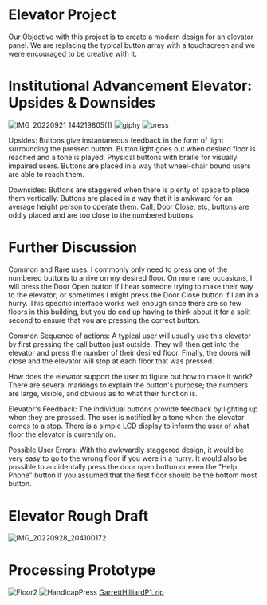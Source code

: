 # Elevator Project
Our Objective with this project is to create a modern design for an elevator panel. We are replacing the typical button array with a touchscreen and we were encouraged to be creative with it.

# Institutional Advancement Elevator: Upsides & Downsides
![IMG_20220921_144219805(1)](https://user-images.githubusercontent.com/114094237/191599398-53dcbf02-e27b-42d5-8fcb-c0b49176aba6.png) ![giphy](https://user-images.githubusercontent.com/114094237/191566506-575f2bcb-9c45-4d1e-8f06-9e96c4c856bb.gif) ![press](https://user-images.githubusercontent.com/114094237/191567374-df3098d2-b217-476f-94a1-598e12b4d940.gif)

Upsides: Buttons give instantaneous feedback in the form of light surrounding the pressed button. Button light goes out when desired floor is reached and a tone is played. Physical buttons with braille for visually impaired users. Buttons are placed in a way that wheel-chair bound users are able to reach them.

Downsides: Buttons are staggered when there is plenty of space to place them vertically. Buttons are placed in a way that it is awkward for an average height person to operate them. Call, Door Close, etc, buttons are oddly placed and are too close to the numbered buttons.

# Further Discussion
Common and Rare uses: I commonly only need to press one of the numbered buttons to arrive on my desired floor. On more rare occasions, I will press the Door Open button if I hear someone trying to make their way to the elevator; or sometimes I might press the Door Close button if I am in a hurry. This specific interface works well enough since there are so few floors in this building, but you do end up having to think about it for a split second to ensure that you are pressing the correct button.

Common Sequence of actions: A typical user will usually use this elevator by first pressing the call button just outside. They will then get into the elevator and press the number of their desired floor. Finally, the doors will close and the elevator will stop at each floor that was pressed.

How does the elevator support the user to figure out how to make it work? There are several markings to explain the button's purpose; the numbers are large, visible, and obvious as to what their function is.

Elevator's Feedback: The individual buttons provide feedback by lighting up when they are pressed. The user is notified by a tone when the elevator comes to a stop. There is a simple LCD display to inform the user of what floor the elevator is currently on.

Possible User Errors: With the awkwardly staggered design, it would be very easy to go to the wrong floor if you were in a hurry. It would also be possible to accidentally press the door open button or even the "Help Phone" button if you assumed that the first floor should be the bottom most button.

# Elevator Rough Draft
![IMG_20220928_204100172](https://user-images.githubusercontent.com/114094237/192919403-3164e26d-0981-48dc-97fe-8fe5d672be2d.jpg)

# Processing Prototype
![Floor2](https://user-images.githubusercontent.com/114094237/192920580-2fe6f970-c497-45b8-8dc5-ae8d6d9b7904.gif)
![HandicapPress](https://user-images.githubusercontent.com/114094237/192920887-f7517336-8b93-4fa3-ba32-60077a2f4469.gif)
[GarrettHilliardP1.zip](https://github.com/CurlyGurt/GarrettHilliardP1/files/9670291/GarrettHilliardP1.zip)
